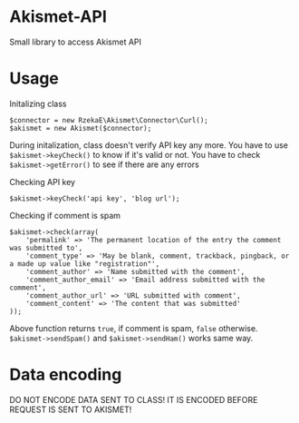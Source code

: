Akismet-API
===========

Small library to access Akismet API

Usage
=====

Initalizing class

    $connector = new RzekaE\Akismet\Connector\Curl();
    $akismet = new Akismet($connector);

During initalization, class doesn't verify API key any more. You have to use `$akismet->keyCheck()` to know if it's valid or not. You have to check `$akismet->getError()` to see if there are any errors

Checking API key

    $akismet->keyCheck('api key', 'blog url');

Checking if comment is spam

    $akismet->check(array(
        'permalink' => 'The permanent location of the entry the comment was submitted to',
        'comment_type' => 'May be blank, comment, trackback, pingback, or a made up value like "registration"',
        'comment_author' => 'Name submitted with the comment',
        'comment_author_email' => 'Email address submitted with the comment',
        'comment_author_url' => 'URL submitted with comment',
        'comment_content' => 'The content that was submitted'
    ));

Above function returns `true`, if comment is spam, `false` otherwise. `$akismet->sendSpam()` and `$akismet->sendHam()` works same way.

Data encoding
=============

DO NOT ENCODE DATA SENT TO CLASS! IT IS ENCODED BEFORE REQUEST IS SENT TO AKISMET!
